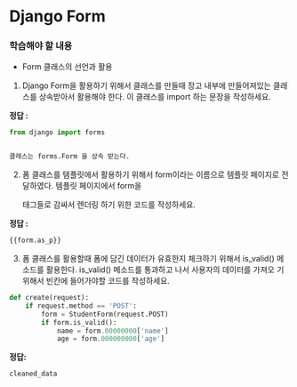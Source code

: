 # Django Form

###  학습해야 할 내용 

-  Form 클래스의 선언과 활용

1. Django Form을 활용하기 위해서 클래스를 만들때 장고 내부에 만들어져있는 클래스를 상속받아서 활용해야 한다. 이 클래스를 import 하는 문장을 작성하세요.



**정답 :**

```python
from django import forms


클래스는 forms.Form 을 상속 받는다.
```



2. 폼 클래스를 템플릿에서 활용하기 위해서 form이라는 이름으로 템플릿 페이지로 전달하였다. 템플릿 페이지에서 form을 <p>태그들로 감싸서 렌더링 하기 위한 코드를 작성하세요.



**정답 :**

```python
{{form.as_p}}
```



3. 폼 클래스를 활용할때 폼에 담긴 데이터가 유효한지 체크하기 위해서 is_valid() 메소드를 활용한다. is_valid() 메소드를 통과하고 나서 사용자의 데이터를 가져오 기 위해서 빈칸에 들어가야할 코드를 작성하세요.

```python
def create(request):
    if request.method == 'POST':
        form = StudentForm(request.POST)
        if form.is_valid():
            name = form.00000000['name']
            age = form.000000000['age']
```



**정답:**

```python
cleaned_data
```

